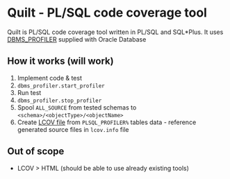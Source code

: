 # Quilt - PL/SQL code coverage tool

Quilt is PL/SQL code coverage tool written in PL/SQL and SQL*Plus.
It uses [DBMS_PROFILER](http://docs.oracle.com/database/121/ARPLS/d_profil.htm#ARPLS039) supplied with Oracle Database

## How it works (will work)

  1. Implement code & test
  2. `dbms_profiler.start_profiler`
  3. Run test
  4. `dbms_profiler.stop_profiler`
  5. Spool `ALL_SOURCE` from tested schemas to `<schema>/<objectType>/<objectName>`
  6. Create [LCOV file](http://ltp.sourceforge.net/coverage/lcov/geninfo.1.php) from `PLSQL_PROFILER%` tables data - reference generated source files in `lcov.info` file
  
## Out of scope

  * LCOV > HTML (should be able to use already existing tools)